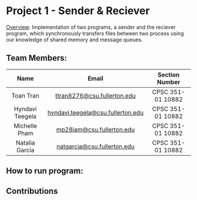 # Project 1 - Sender & Reciever
  
  <u>Overview</u>: Implementation of two programs, a sender and the reciever program, which synchronously transfers files between two process using our knowledge of shared memory and message queues.

## Team Members:
| **Name** | **Email** | **Section Number** |
| :---: | :---: | :-----------: |
| Toan Tran | <ttran8276@csu.fullerton.edu> | CPSC 351-01 10882 |
| Hyndavi Teegela | <hyndavi.teegela@csu.fullerton.edu> | CPSC 351-01 10882 |
| Michelle Pham | <mp28jam@csu.fullerton.edu> | CPSC 351-01 10882 |
| Natalia Garcia | <natgarcia@csu.fullerton.edu> | CPSC 351-01 10882 |


## How to run program:


## Contributions
